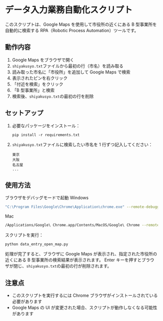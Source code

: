 # データ入力業務自動化スクリプト

このスクリプトは、Google Maps を使用して市役所の近くにある B 型事業所を自動的に検索する RPA（Robotic Process Automation）ツールです。

## 動作内容

1. Google Maps をブラウザで開く
2. `shiyakusyo.txt`ファイルから最初の行（市名）を読み取る
3. 読み取った市名に「市役所」を追加して Google Maps で検索
4. 表示されたピンを右クリック
5. 「付近を検索」をクリック
6. 「B 型事業所」と検索
7. 検索後、`shiyakusyo.txt`の最初の行を削除

## セットアップ

1. 必要なパッケージをインストール：

   ```
   pip install -r requirements.txt
   ```

2. `shiyakusyo.txt`ファイルに検索したい市名を 1 行ずつ記入してください：
   ```
   東京
   大阪
   名古屋
   ...
   ```

## 使用方法

ブラウザをデバッグモードで起動
Windows

```bash
"C:\Program Files\Google\Chrome\Application\chrome.exe" --remote-debugging-port=9222
```

Mac

```bash
/Applications/Google\ Chrome.app/Contents/MacOS/Google\ Chrome --remote-debugging-port=9222
```

スクリプトを実行：

```
python data_entry_open_map.py
```

処理が完了すると、ブラウザに Google Maps が表示され、指定された市役所の近くにある B 型事業所の検索結果が表示されます。
Enter キーを押すとブラウザが閉じ、`shiyakusyo.txt`の最初の行が削除されます。

## 注意点

- このスクリプトを実行するには Chrome ブラウザがインストールされている必要があります
- Google Maps の UI が変更された場合、スクリプトが動作しなくなる可能性があります
